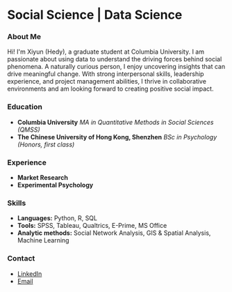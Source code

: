 # Social Science | Data Science

### About Me
Hi! I'm Xiyun (Hedy), a graduate student at Columbia University. I am passionate about using data to understand the driving forces behind social phenomena. A naturally curious person, I enjoy uncovering insights that can drive meaningful change. With strong interpersonal skills, leadership experience, and project management abilities, I thrive in collaborative environments and am looking forward to creating positive social impact.


### Education
- **Columbia University** _MA in Quantitative Methods in Social Sciences (QMSS)_ 
- **The Chinese University of Hong Kong, Shenzhen** _BSc in Psychology (Honors, first class)_

### Experience
- **Market Research**
- **Experimental Psychology**

### Skills
- **Languages:** Python, R, SQL  
- **Tools:** SPSS, Tableau, Qualtrics, E-Prime, MS Office
- **Analytic methods:** Social Network Analysis, GIS & Spatial Analysis, Machine Learning 

### Contact
- [LinkedIn](https://www.linkedin.com/in/xiyunhu/)
- [Email](xiyunhedyhu@gmail.com)
